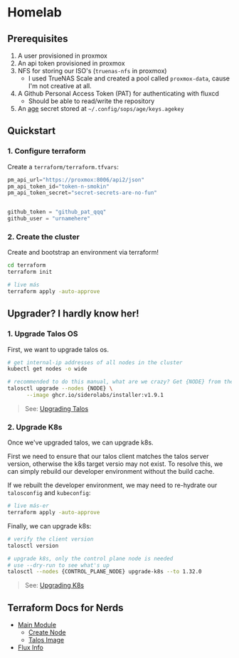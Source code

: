 # Homelab

## Prerequisites
1. A user provisioned in proxmox
2. An api token provisioned in proxmox
3. NFS for storing our ISO's (`truenas-nfs` in proxmox)
    - I used TrueNAS Scale and created a pool called `proxmox-data`, cause I'm not creative at all.
4. A Github Personal Access Token (PAT) for authenticating with fluxcd
    - Should be able to read/write the repository
5. An [age](./kubernetes/README.md#creating-secrets) secret stored at `~/.config/sops/age/keys.agekey`

## Quickstart
### 1. Configure terraform
Create a `terraform/terraform.tfvars`:
```tf
pm_api_url="https://proxmox:8006/api2/json"
pm_api_token_id="token-n-smokin"
pm_api_token_secret="secret-secrets-are-no-fun"


github_token = "github_pat_qqq"
github_user = "urnamehere"
```

### 2. Create the cluster
Create and bootstrap an environment via terraform!
```sh
cd terraform
terraform init

# live más
terraform apply -auto-approve
```

## Upgrader? I hardly know her!
### 1. Upgrade Talos OS
First, we want to upgrade talos os.
```sh
# get internal-ip addresses of all nodes in the cluster
kubectl get nodes -o wide

# recommended to do this manual, what are we crazy? Get {NODE} from the above list, boss
talosctl upgrade --nodes {NODE} \
      --image ghcr.io/siderolabs/installer:v1.9.1
```
> See: [Upgrading Talos](https://www.talos.dev/latest/talos-guides/upgrading-talos/) 

### 2. Upgrade K8s
Once we've upgraded talos, we can upgrade k8s. 

First we need to ensure that our talos client matches the talos server version, otherwise the 
k8s target versio may not exist. To resolve this, we can simply rebuild our developer environment 
without the build cache.

If we rebuilt the developer environment, we may need to re-hydrate our `talosconfig` and `kubeconfig`:
```sh
# live más-er
terraform apply -auto-approve
```

Finally, we can upgrade k8s:

```sh
# verify the client version
talosctl version

# upgrade k8s, only the control plane node is needed
# use --dry-run to see what's up
talosctl --nodes {CONTROL_PLANE_NODE} upgrade-k8s --to 1.32.0
```
> See: [Upgrading K8s](https://www.talos.dev/v1.9/kubernetes-guides/upgrading-kubernetes/)


## Terraform Docs for Nerds
- [Main Module](./terraform/README.md)
    - [Create Node](./terraform/modules/node/README.md)
    - [Talos Image](./terraform/modules/talos/README.md)
- [Flux Info](./kubernetes/README.md)
